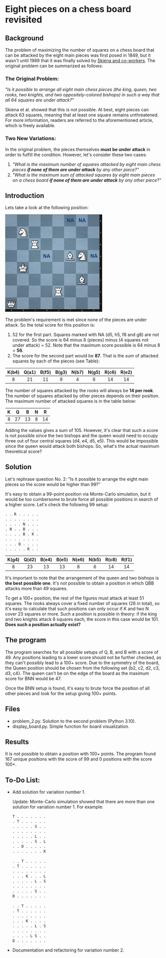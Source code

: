 # Eight pieces on a chess board revisited

## Background

The problem of maximizing the number of squares on a chess board that can be attacked by the eight main pieces was first posed in 1849, but it wasn't until 1989 that it was finally solved by [Skiena and co-workers](https://academic.oup.com/comjnl/article/32/6/567/341699). The original problem can be summarized as follows:

### The Original Problem:

*"Is it possible to arrange all eight main chess pieces (the king, queen, two rooks, two knights, and two oppositely-colored bishops) in such a way that all 64 squares are under attack?"*

Skiena et al. showed that this is not possible. At best, eight pieces can attack 63 squares, meaning that at least one square remains unthreatened. For more information, readers are referred to the aforementioned article, which is freely available.

### Two New Variations:

In the original problem, the pieces themselves **must be under attack** in order to fulfill the condition. However, let's consider these two cases:

1. *"What is the maximum number of squares attacked by eight main chess pieces **if none of them are under attack** by any other piece?"*
2. *"What is the maximum sum of attacked squares by eight main pieces on a chess board **if none of them are under attack** by any other piece?"*

## Introduction

Lets take a look at the following position:

<img src="board.png" alt="board"  />

The problem's requirement is met since none of the pieces are under attack. So the total score for this position is:

1. 52 for the first part. Squares marked with NA (d5, h5, f8 and g8) are not covered. So the score is 64 minus 8 (pieces) minus (4 squares not under attack) = 52. Note that the maximum score possible is 64 minus 8 = **56**.
2. The score for the second part would be **87**. That is the sum of attacked squares by each of the pieces (see Table):

| K(b4) | Q(a1) | B(f5) | B(g3) | N(b7) | N(g5) | R(c6) | R(e2) |
| :---: | :---: | :---: | :---: | :---: | :---: | :---: | :---: |
|   8   |  21   |  11   |   9   |   4   |   6   |  14   |  14   |

The number of squares attacked by the rooks will always be **14 per rook**. The number of squares attacked by other pieces depends on their position. The maximum number of attacked squares is in the table below:

|  K   |  Q   |  B   |  N   |  R   |
| :--: | :--: | :--: | :--: | :--: |
|  8   |  27  |  13  |  8   |  14  |

Adding the values gives a sum of 105. However, it's clear that such a score is not possible since the two bishops and the queen would need to occupy three out of four central squares (d4, e4, d5, e5). This would be impossible since the queen would attack both bishops. So, what's the actual maximum theoretical score?

## Solution

Let's rephrase question No. 2: "Is it possible to arrange the eight main pieces so the score would be higher than 99?"

It's easy to obtain a 99-point position via Monte-Carlo simulation, but it would be too cumbersome to brute force all possible positions in search of a higher score. Let's check the following 99 setup:

```
. . R . . . . .
. . . . . . . .
. . . . N . . .
. N . . B . . .
. . . . B . K .
. . . . . . . .
. . . Q . . . .
. . . . . R . .
```

| K(g4) | Q(d2) | B(e4) | B(e5) | N(e6) | N(b5) | R(c8) | R(f1) |
| :---: | :---: | :---: | :---: | :---: | :---: | :---: | :---: |
|   8   |  23   |  13   |  13   |   8   |   6   |  14   |  14   |

It's important to note that the arrangement of the queen and two bishops is **the best possible one**. It's not possible to obtain a position in which QBB attacks more than 49 squares.

To get a 100+ position, the rest of the figures must attack at least 51 squares. The rooks always cover a fixed number of squares (28 in total), so it's easy to calculate that such positions can only occur if K and two N cover 23 squares or more. Such a position is possible in theory: if the king and two knights attack 8 squares each, the score in this case would be 101. **Does such a position actually exist?**

## The program

The program searches for all possible setups of Q, B, and B with a score of 49. Any positions leading to a lower score should not be further checked, as they can't possibly lead to a 100+ score. Due to the symmetry of the board, the Queen position should be chosen from the following set {b2, c2, d2, c3, d3, c4}. The queen can't be on the edge of the board as the maximum score for BNN would be 47.

Once the BNN setup is found, it's easy to brute force the position of all other pieces and look for the setup giving 100+ points.

## Files

- problem_2.py. Solution to the second problem (Python 3.10).
- display_board.py. Simple function for board visualization.

## Results

It is not possible to obtain a position with 100+ points. The program found 167 unique positions with the score of 99 and 0 positions with the score 100+.

## To-Do List:

- Add solution for variation number 1.

  Update: Monte-Carlo simulation showed that there are more than one solution for variation number 1. For example:

  ```
  T . . . . . . .
  . T . . . . . .
  . . . . . S . .
  . . . . . . . .
  . . . . . L . .
  . . . . . S . L
  . . D . . . . .
  . . . . . . . K
  
  . . T . . . . .
  . T . . . . . .
  . . . . . . . .
  . . . K . . . L
  . . . . . L . S
  . . . . . . . .
  . . . . . S . .
  D . . . . . . .
  
  . . T . . . . .
  . T . . . . . .
  . . . . . . . .
  . . . K . . . .
  . . . . . L . S
  . . . . . . . .
  . . . . L S . .
  D . . . . . . .
  ```

- Documentation and refactoring for variation number 2.
